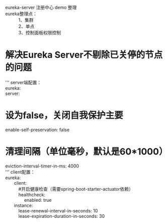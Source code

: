 eureka-server 注册中心 demo 整理  
eureka整理点：  
&emsp;&emsp;&emsp;1、集群   
&emsp;&emsp;&emsp;2、单点    
&emsp;&emsp;&emsp;3、控制面板权限控制    



# 解决Eureka Server不剔除已关停的节点的问题  
'''
server端配置：  
eureka:  
  server:  
  # 设为false，关闭自我保护主要  
  enable-self-preservation: false  
  # 清理间隔（单位毫秒，默认是60*1000）  
  eviction-interval-timer-in-ms: 4000  
'''
client配置：    
eureka:   
&emsp;&emsp;client:  
&emsp;&emsp;&emsp;#开启健康检查（需要spring-boot-starter-actuator依赖）  
&emsp;&emsp;&emsp;healthcheck:  
&emsp;&emsp;&emsp;&emsp; enabled: true  
&emsp;&emsp;instance:  
&emsp;&emsp;&emsp;lease-renewal-interval-in-seconds: 10  
&emsp;&emsp;&emsp;lease-expiration-duration-in-seconds: 30  
